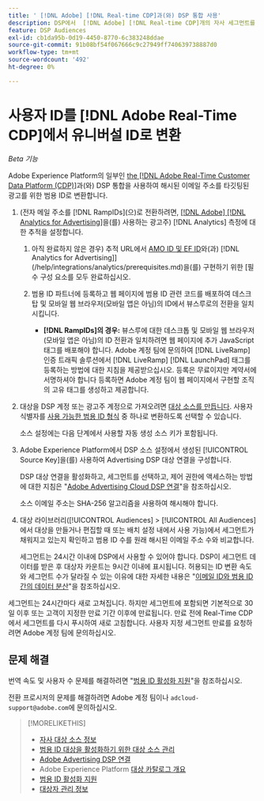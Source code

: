 ```yaml
---
title: ' [!DNL Adobe] [!DNL Real-time CDP]과(와) DSP 통합 사용'
description: DSP에서  [!DNL Adobe] [!DNL Real-time CDP]개의 자사 세그먼트를 수집할 수 있도록 하는 방법을 알아봅니다.
feature: DSP Audiences
exl-id: cb1da95b-0d19-4450-8770-6c383248ddae
source-git-commit: 91b08bf54f067666c9c27949ff740639738887d0
workflow-type: tm+mt
source-wordcount: '492'
ht-degree: 0%

---
```


# 사용자 ID를 [!DNL Adobe Real-Time CDP]에서 유니버설 ID로 변환

*Beta 기능*

Adobe Experience Platform의 일부인 [the [!DNL Adobe Real-Time Customer Data Platform (CDP)]](https://experienceleague.adobe.com/docs/experience-platform/rtcdp/overview.html)과(와) DSP 통합을 사용하여 해시된 이메일 주소를 타깃팅된 광고를 위한 범용 ID로 변환합니다.

1. (전자 메일 주소를 [!DNL RampIDs]<!-- or [!DNL ID5] IDs -->(으)로 전환하려면, [[!DNL Adobe] [!DNL Analytics for Advertising]](/help/integrations/analytics/overview.md)을(를) 사용하는 광고주) [!DNL Analytics] 측정에 대한 추적을 설정합니다.

   1. 아직 완료하지 않은 경우) 추적 URL에서 [AMO ID 및 EF ID](/help/integrations/analytics/ids.md)와(과)  [!DNL Analytics for Advertising]](/help/integrations/analytics/prerequisites.md)을(를) 구현하기 위한 [필수 구성 요소를 모두 완료하십시오.

   1. 범용 ID 파트너에 등록하고 웹 페이지에 범용 ID 관련 코드를 배포하여 데스크탑 및 모바일 웹 브라우저(모바일 앱은 아님)의 ID에서 뷰스루로의 전환을 일치시킵니다.

      * **[!DNL RampIDs]의 경우:** 뷰스루에 대한 데스크톱 및 모바일 웹 브라우저(모바일 앱은 아님)의 ID 전환과 일치하려면 웹 페이지에 추가 JavaScript 태그를 배포해야 합니다. Adobe 계정 팀에 문의하여 [!DNL LiveRamp] 인증 트래픽 솔루션에서 [!DNL LiveRamp] [!DNL LaunchPad] 태그를 등록하는 방법에 대한 지침을 제공받으십시오. 등록은 무료이지만 계약서에 서명하셔야 합니다 등록하면 Adobe 계정 팀이 웹 페이지에서 구현할 조직의 고유 태그를 생성하고 제공합니다.

1. 대상을 DSP 계정 또는 광고주 계정으로 가져오려면 [대상 소스를 만듭니다](source-manage.md). 사용자 식별자를 [사용 가능한 범용 ID 형식](source-about.md) 중 하나로 변환하도록 선택할 수 있습니다.

   소스 설정에는 다음 단계에서 사용할 자동 생성 소스 키가 포함됩니다.

1. Adobe Experience Platform에서 DSP 소스 설정에서 생성된 [!UICONTROL Source Key]을(를) 사용하여 Advertising DSP 대상 연결을 구성합니다.

   DSP 대상 연결을 활성화하고, 세그먼트를 선택하고, 제어 권한에 액세스하는 방법에 대한 지침은 &quot;[Adobe Advertising Cloud DSP 연결](https://experienceleague.adobe.com/docs/experience-platform/destinations/catalog/advertising/adobe-advertising-cloud-connection.html)&quot;을 참조하십시오.

   소스 이메일 주소는 SHA-256 알고리즘을 사용하여 해시해야 합니다.

1. 대상 라이브러리([!UICONTROL Audiences] > [!UICONTROL All Audiences]에서 대상을 만들거나 편집할 때 또는 배치 설정 내에서 사용 가능)에서 세그먼트가 채워지고 있는지 확인하고 범용 ID 수를 원래 해시된 이메일 주소 수와 비교합니다.

   세그먼트는 24시간 이내에 DSP에서 사용할 수 있어야 합니다. DSP이 세그먼트 데이터를 받은 후 대상자 카운트는 9시간 이내에 표시됩니다. 허용되는 ID 변환 속도와 세그먼트 수가 달라질 수 있는 이유에 대한 자세한 내용은 &quot;[이메일 ID와 범용 ID 간의 데이터 분산](#universal-ids-data-variances)&quot;을 참조하십시오.

세그먼트는 24시간마다 새로 고쳐집니다. 하지만 세그먼트에 포함되면 기본적으로 30일 이후 또는 고객이 지정한 만료 기간 이후에 만료됩니다. 만료 전에 Real-Time CDP에서 세그먼트를 다시 푸시하여 새로 고침합니다. 사용자 지정 세그먼트 만료를 요청하려면 Adobe 계정 팀에 문의하십시오.

## 문제 해결

번역 속도 및 사용자 수 문제를 해결하려면 &quot;[범용 ID 활성화 지원](/help/dsp/audiences/universal-ids.md)&quot;을 참조하십시오.

전환 프로시저의 문제를 해결하려면 Adobe 계정 팀이나 `adcloud-support@adobe.com`에 문의하십시오.

>[!MORELIKETHIS]
>
>* [자사 대상 소스 정보](/help/dsp/audiences/sources/source-about.md)
>* [범용 ID 대상을 활성화하기 위한 대상 소스 관리](source-manage.md)
>* [Adobe Advertising DSP 연결](https://experienceleague.adobe.com/docs/experience-platform/destinations/catalog/advertising/adobe-advertising-cloud-connection.html)
>* Adobe Experience Platform [대상 카탈로그 개요](https://experienceleague.adobe.com/docs/experience-platform/destinations/catalog/overview.html)
>* [범용 ID 활성화 지원](/help/dsp/audiences/universal-ids.md)
>* [대상자 관리 정보](/help/dsp/audiences/audience-about.md)
